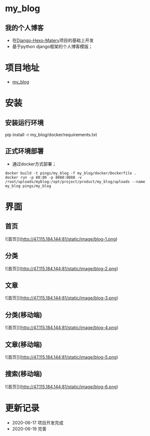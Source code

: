 # my_blog
## 我的个人博客
- 在[Django-Hexo-Matery](https://github.com/sqlsec/Django-Hexo-Matery)项目的基础上开发
- 基于python django框架的个人博客模版；

# 项目地址
- [my_blog](http://time.pings.fun)

# 安装
## 安装运行环境
pip install -r my_blog/docker/requirements.txt
## 正式环境部署
- 通过docker方式部署；
```
docker build -t pings/my_blog -f my_blog/docker/Dockerfile .
docker run -p 80:80 -p 8088:8088 -v /root/uploads/myblog:/opt/project/product/my_blog/uploads --name my_blog pings/my_blog
```

# 界面
## 首页
![首页]](http://47.115.184.144:81/static/image/blog-1.png)
## 分类
![首页]](http://47.115.184.144:81/static/image/blog-2.png)
## 文章
![首页]](http://47.115.184.144:81/static/image/blog-3.png)
## 分类(移动端)
![首页]](http://47.115.184.144:81/static/image/blog-4.png)
## 文章(移动端)
![首页]](http://47.115.184.144:81/static/image/blog-5.png)
## 搜索(移动端)
![首页]](http://47.115.184.144:81/static/image/blog-6.png)

# 更新记录
- 2020-06-17 项目开发完成
- 2020-06-19 完善